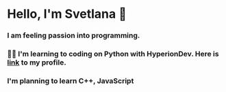 # Hello, I'm Svetlana 👋

### I am feeling passion into programming.
### :woman_student: I'm learning to coding on Python with HyperionDev. Here is [link](https://www.hyperiondev.com/portfolio/107607/) to my profile.
### I'm planning to learn  C++, JavaScript


<!--
**svshmeleva/svshmeleva** is a ✨ _special_ ✨ repository because its `README.md` (this file) appears on your GitHub profile.

Here are some ideas to get you started:

- 🔭 I’m currently working on ...
- 🌱 I’m currently learning ...
- 👯 I’m looking to collaborate on ...
- 🤔 I’m looking for help with ...
- 💬 Ask me about ...
- 📫 How to reach me: ...
- 😄 Pronouns: ...
- ⚡ Fun fact: ...
-->
 
